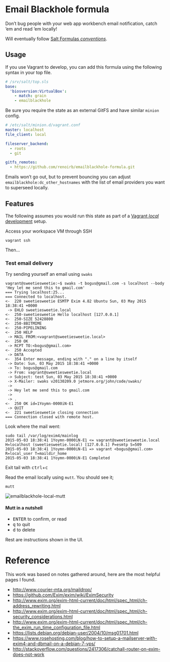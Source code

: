 # Email Blackhole formula

Don’t bug people with your web app workbench email notification, catch ’em and read ’em locally!

Will eventually follow [Salt Formulas *conventions*](http://docs.saltstack.com/en/latest/topics/development/conventions/formulas.html).


## Usage

If you use Vagrant to develop, you can add this formula using the following syntax in your top file.

```yaml
# /srv/salt/top.sls
base:
  'biosversion:VirtualBox':
    - match: grain
    - emailblackhole
```

Be sure you require the state as an external GitFS and have similar `minion` config.

```yaml
# /etc/salt/minion.d/vagrant.conf
master: localhost
file_client: local

fileserver_backend:
  - roots
  - git

gitfs_remotes:
  - https://github.com/renoirb/emailblackhole-formula.git
```

Emails won’t go out, but to prevent bouncing you can adjust `emailblackhole:dc_other_hostnames` with the list of email providers you want to superseed locally.



## Features

The following assumes you would run this state as part of a [Vagrant *local* development](https://www.vagrantup.com/) setup.

Access your workspace VM through SSH

    vagrant ssh


Then...


### Test email delivery


Try sending yourself an email using `swaks`

    vagrant@sweetiesweetie:~$ swaks -t bogus@gmail.com -s localhost --body 'Hey let me send this to gmail.com'
    === Trying localhost:25...
    === Connected to localhost.
    <-  220 sweetiesweetie ESMTP Exim 4.82 Ubuntu Sun, 03 May 2015 18:38:41 +0000
     -> EHLO sweetiesweetie.local
    <-  250-sweetiesweetie Hello localhost [127.0.0.1]
    <-  250-SIZE 52428800
    <-  250-8BITMIME
    <-  250-PIPELINING
    <-  250 HELP
     -> MAIL FROM:<vagrant@sweetiesweetie.local>
    <-  250 OK
     -> RCPT TO:<bogus@gmail.com>
    <-  250 Accepted
     -> DATA
    <-  354 Enter message, ending with "." on a line by itself
     -> Date: Sun, 03 May 2015 18:38:41 +0000
     -> To: bogus@gmail.com
     -> From: vagrant@sweetiesweetie.local
     -> Subject: test Sun, 03 May 2015 18:38:41 +0000
     -> X-Mailer: swaks v20130209.0 jetmore.org/john/code/swaks/
     ->
     -> Hey let me send this to gmail.com
     ->
     -> .
    <-  250 OK id=1Yoymn-0000iN-E1
     -> QUIT
    <-  221 sweetiesweetie closing connection
    === Connection closed with remote host.

Look where the mail went:

    sudo tail /var/log/exim4/mainlog
    2015-05-03 18:38:41 1Yoymn-0000iN-E1 <= vagrant@sweetiesweetie.local H=localhost (sweetiesweetie.local) [127.0.0.1] P=esmtp S=509
    2015-05-03 18:38:41 1Yoymn-0000iN-E1 => vagrant <bogus@gmail.com> R=local_user T=maildir_home
    2015-05-03 18:38:41 1Yoymn-0000iN-E1 Completed

Exit tail with <kbd>ctrl</kbd>+<kbd>c</kbd>

Read the email locally using `mutt`. You should see it;

    mutt

![emailblackhole-local-mutt](https://cloud.githubusercontent.com/assets/296940/7446329/a11e6eac-f1a2-11e4-83b1-a6c01dd54b1a.png)


#### Mutt in a nutshell

* <kbd>ENTER</kbd> to confirm, or read
* <kbd>q</kbd> to quit
* <kbd>d</kbd> to delete

Rest are instructions shown in the UI.



# Reference

This work was based on notes gathered around, here are the most helpful pages I found.

* http://www.courier-mta.org/maildrop/
* https://github.com/Exim/exim/wiki/EximSecurity
* http://www.exim.org/exim-html-current/doc/html/spec_html/ch-address_rewriting.html
* http://www.exim.org/exim-html-current/doc/html/spec_html/ch-security_considerations.html
* http://www.exim.org/exim-html-current/doc/html/spec_html/ch-the_exim_run_time_configuration_file.html
* https://lists.debian.org/debian-user/2004/10/msg01701.html
* https://www.rosehosting.com/blog/how-to-setup-a-mailserver-with-exim4-and-dbmail-on-a-debian-7-vps/
* http://stackoverflow.com/questions/2417306/catchall-router-on-exim-does-not-work

